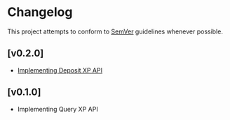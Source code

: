 # Changelog
This project attempts to conform to [SemVer](https://semver.org/) guidelines whenever possible.

## [v0.2.0]
* [Implementing Deposit XP API]()

## [v0.1.0]
* Implementing Query XP API